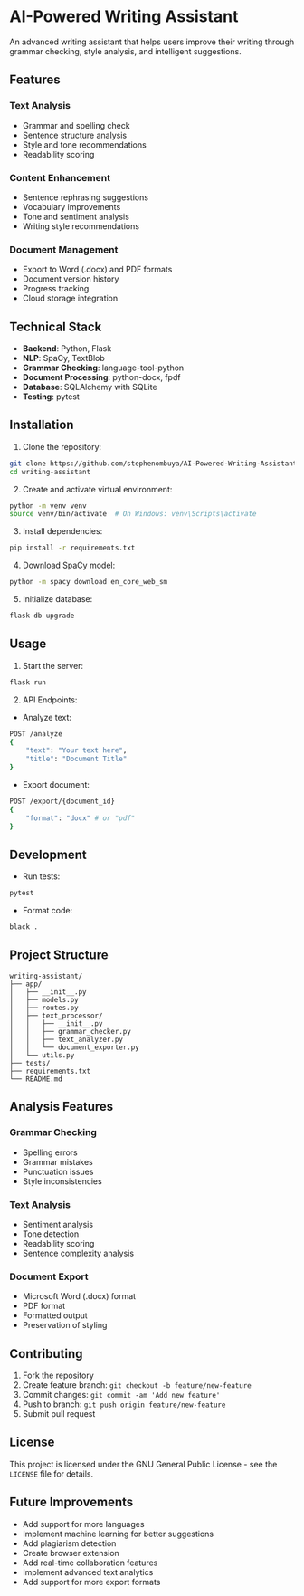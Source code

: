 # AI-Powered Writing Assistant

An advanced writing assistant that helps users improve their writing through grammar checking, style analysis, and intelligent suggestions.

## Features

### Text Analysis
- Grammar and spelling check
- Sentence structure analysis
- Style and tone recommendations
- Readability scoring

### Content Enhancement
- Sentence rephrasing suggestions
- Vocabulary improvements
- Tone and sentiment analysis
- Writing style recommendations

### Document Management
- Export to Word (.docx) and PDF formats
- Document version history
- Progress tracking
- Cloud storage integration

## Technical Stack

- **Backend**: Python, Flask
- **NLP**: SpaCy, TextBlob
- **Grammar Checking**: language-tool-python
- **Document Processing**: python-docx, fpdf
- **Database**: SQLAlchemy with SQLite
- **Testing**: pytest

## Installation

1. Clone the repository:
```bash
git clone https://github.com/stephenombuya/AI-Powered-Writing-Assistant
cd writing-assistant
```

2. Create and activate virtual environment:
```bash
python -m venv venv
source venv/bin/activate  # On Windows: venv\Scripts\activate
```

3. Install dependencies:
```bash
pip install -r requirements.txt
```

4. Download SpaCy model:
```bash
python -m spacy download en_core_web_sm
```

5. Initialize database:
```bash
flask db upgrade
```

## Usage

1. Start the server:
```bash
flask run
```

2. API Endpoints:

- Analyze text:
```bash
POST /analyze
{
    "text": "Your text here",
    "title": "Document Title"
}
```

- Export document:
```bash
POST /export/{document_id}
{
    "format": "docx" # or "pdf"
}
```

## Development

- Run tests:
```bash
pytest
```

- Format code:
```bash
black .
```

## Project Structure

```
writing-assistant/
├── app/
│   ├── __init__.py
│   ├── models.py
│   ├── routes.py
│   ├── text_processor/
│   │   ├── __init__.py
│   │   ├── grammar_checker.py
│   │   ├── text_analyzer.py
│   │   └── document_exporter.py
│   └── utils.py
├── tests/
├── requirements.txt
└── README.md
```

## Analysis Features

### Grammar Checking
- Spelling errors
- Grammar mistakes
- Punctuation issues
- Style inconsistencies

### Text Analysis
- Sentiment analysis
- Tone detection
- Readability scoring
- Sentence complexity analysis

### Document Export
- Microsoft Word (.docx) format
- PDF format
- Formatted output
- Preservation of styling

## Contributing

1. Fork the repository
2. Create feature branch: `git checkout -b feature/new-feature`
3. Commit changes: `git commit -am 'Add new feature'`
4. Push to branch: `git push origin feature/new-feature`
5. Submit pull request

## License

This project is licensed under the GNU General Public License - see the `LICENSE` file for details.

## Future Improvements

- Add support for more languages
- Implement machine learning for better suggestions
- Add plagiarism detection
- Create browser extension
- Add real-time collaboration features
- Implement advanced text analytics
- Add support for more export formats
